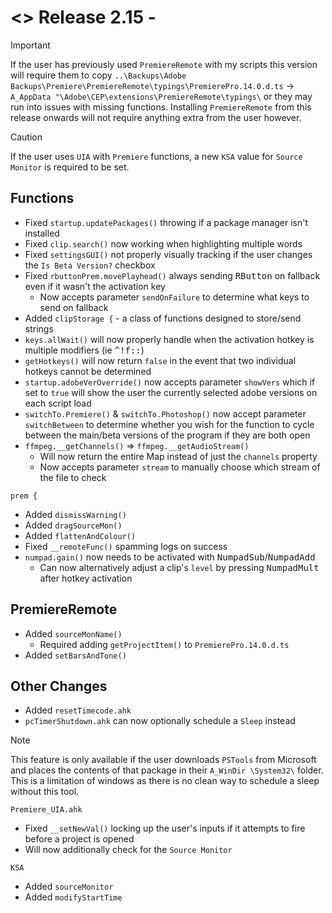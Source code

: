 # <> Release 2.15 - 
> [!Important]
> If the user has previously used `PremiereRemote` with my scripts this version will require them to copy `..\Backups\Adobe Backups\Premiere\PremiereRemote\typings\PremierePro.14.0.d.ts` -> `A_AppData "\Adobe\CEP\extensions\PremiereRemote\typings\` or they may run into issues with missing functions. Installing `PremiereRemote` from this release onwards will not require anything extra from the user however.

> [!Caution]
> If the user uses `UIA` with `Premiere` functions, a new `KSA` value for `Source Monitor` is required to be set.

## Functions
- Fixed `startup.updatePackages()` throwing if a package manager isn't installed
- Fixed `clip.search()` now working when highlighting multiple words
- Fixed `settingsGUI()` not properly visually tracking if the user changes the `Is Beta Version?` checkbox
- Fixed `rbuttonPrem.movePlayhead()` always sending <kbd>RButton</kbd> on fallback even if it wasn't the activation key
    - Now accepts parameter `sendOnFailure` to determine what keys to send on fallback
- Added `clipStorage {` - a class of functions designed to store/send strings
- `keys.allWait()` will now properly handle when the activation hotkey is multiple modifiers (ie <kbd>^!f::</kbd>)
- `getHotkeys()` will now return `false` in the event that two individual hotkeys cannot be determined
- `startup.adobeVerOverride()` now accepts parameter `showVers` which if set to `true` will show the user the currently selected adobe versions on each script load
- `switchTo.Premiere()` & `switchTo.Photoshop()` now accept parameter `switchBetween` to determine whether you wish for the function to cycle between the main/beta versions of the program if they are both open
- `ffmpeg.__getChannels()` => `ffmpeg.__getAudioStream()`
    - Will now return the entire Map instead of just the `channels` property
    - Now accepts parameter `stream` to manually choose which stream of the file to check

`prem {`
- Added `dismissWarning()`
- Added `dragSourceMon()`
- Added `flattenAndColour()`
- Fixed `__remoteFunc()` spamming logs on success
- `numpad.gain()` now needs to be activated with <kbd>NumpadSub</kbd>/<kbd>NumpadAdd</kbd>
    - Can now alternatively adjust a clip's `level` by pressing <kbd>NumpadMult</kbd> after hotkey activation

## PremiereRemote
- Added `sourceMonName()`
    - Required adding `getProjectItem()` to `PremierePro.14.0.d.ts`
- Added `setBarsAndTone()`

## Other Changes
- Added `resetTimecode.ahk`
- `pcTimerShutdown.ahk` can now optionally schedule a `Sleep` instead
> [!Note]
> This feature is only available if the user downloads `PSTools` from Microsoft and places the contents of that package in their `A_WinDir \System32\` folder. This is a limitation of windows as there is no clean way to schedule a sleep without this tool.

`Premiere_UIA.ahk`
- Fixed `__setNewVal()` locking up the user's inputs if it attempts to fire before a project is opened
- Will now additionally check for the `Source Monitor`

`KSA`
- Added `sourceMonitor`
- Added `modifyStartTime`